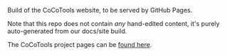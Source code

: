 Build of the CoCoTools website, to be served by GitHub Pages.

Note that this repo does not contain *any* hand-edited content, it's
purely auto-generated from our docs/site build.

The CoCoTools project pages can be [found
here](https://github.com/cocotools).
